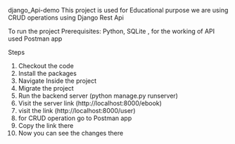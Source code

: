 django_Api-demo
This project is used for Educational purpose
we are using CRUD operations using Django Rest Api

To run the project
Prerequisites: Python, SQLite ,
for the working of API used Postman app 

Steps
1.  Checkout the code
2.  Install the packages
3.  Navigate Inside the project
4.  Migrate the project
5.  Run the backend server (python manage.py runserver)
6.  Visit the server link (http://localhost:8000/ebook)
7.  visit the link (http://localhost:8000/user)
8.  for CRUD operation go to Postman app 
9.  Copy the link there 
10. Now you can see the changes there
